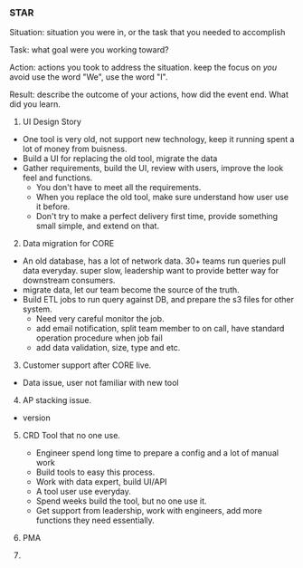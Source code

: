### STAR

Situation: situation you were in, or the task that you needed to accomplish

Task: what goal were you working toward?

Action: actions you took to address the situation. keep the focus on *you* avoid use the word "We", use the word "I". 

Result: describe the outcome of your actions, how did the event end. What did you learn. 

1. UI Design Story
  - One tool is very old, not support new technology, keep it running spent a lot of money from buisness.
  - Build a UI for replacing the old tool, migrate the data
  - Gather requirements, build the UI, review with users, improve the look feel and functions. 
    - You don't have to meet all the requirements. 
    - When you replace the old tool, make sure understand how user use it before.
    - Don't try to make a perfect delivery first time, provide something small simple, and extend on that.
  
2. Data migration for CORE
  - An old database, has a lot of network data. 30+ teams run queries pull data everyday. super slow, leadership want to provide better way for downstream consumers.
  - migrate data, let our team become the source of the truth. 
  - Build ETL jobs to run query against DB, and prepare the s3 files for other system.
    - Need very careful monitor the job.
    - add email notification, split team member to on call, have standard operation procedure when job fail
    - add data validation, size, type and etc. 
    
3. Customer support after CORE live.
  - Data issue, user not familiar with new tool
 
 
4. AP stacking issue.
  - version
  

5. CRD Tool that no one use. 
   - Engineer spend long time to prepare a config and a lot of manual work
   - Build tools to easy this process.
   - Work with data expert, build UI/API 
    - A tool user use everyday. 
    - Spend weeks build the tool, but no one use it.
    - Get support from leadership, work with engineers, add more functions they need essentially. 
  
4. PMA

5. 
